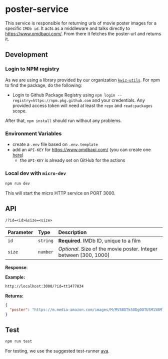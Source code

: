# poster-service

This service is responsible for returning urls of movie poster images for a specific `IMDb id`. It acts as a middleware and talks directly to https://www.omdbapi.com/. From there it fetches the poster-url and returns it.

## Development

### Login to NPM registry

As we are using a library provided by our organization [`kwiz-utils`](https://github.com/kwizapp/kwiz-utils). For npm to find the package, do the following:

- Login to Github Package Registry using `npm login --registry=https://npm.pkg.github.com` and your credentials. Any provided access token will need at least the `repo` and `read:packages` scope.

After that, `npm install` should run without any problems.

### Environment Variables

- create a `.env` file based on `.env.template`
- add an `API-KEY` for https://www.omdbapi.com/ (you can create one [here](https://www.omdbapi.com/apikey.aspx))
  - the `API-KEY` is already set on GitHub for the actions

### Local dev with `micro-dev`

```bash
npm run dev
```

This will start the micro HTTP service on PORT 3000.

## API

`/?id=<id>&size=<size>`

| Parameter | Type     | Description                                                       |
| :-------- | :------- | :---------------------------------------------------------------- |
| `id`      | `string` | **Required**. IMDb ID, unique to a film                           |
| `size`    | `number` | _Optional_. Size of the movie poster. Integer between [300, 1000] |

**Response**:

**Example:**

```bash
http://localhost:3000/?id=tt1477834
```

**Returns:**

```json
{
  "poster": "https://m.media-amazon.com/images/M/MV5BOTk5ODg0OTU5M15BMl5BanBnXkFtZTgwMDQ3MDY3NjM@._V1_SX300.jpg"
}
```

## Test

```bash
npm run test
```

For testing, we use the suggested test-runner [ava](https://github.com/avajs/ava).
